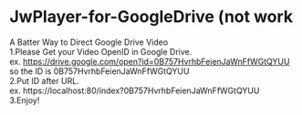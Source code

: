 # JwPlayer-for-GoogleDrive (not work
A Batter Way to Direct Google Drive Video<br>
1.Please Get your Video OpenID in Google Drive.<br>
  ex. https://drive.google.com/open?id=0B757HvrhbFeienJaWnFfWGtQYUU<br>
      so the ID is 0B757HvrhbFeienJaWnFfWGtQYUU<br>
2.Put ID after URL.<br>
  ex. https://localhost:80/index?0B757HvrhbFeienJaWnFfWGtQYUU<br>
3.Enjoy!<br>
